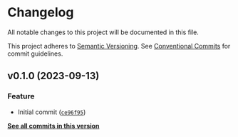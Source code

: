 # Changelog

All notable changes to this project will be documented in this file.

This project adheres to [Semantic Versioning](https://semver.org/spec/v2.0.0.html). See [Conventional Commits](https://www.conventionalcommits.org/en/v1.0.0/) for commit guidelines.

<!--next-version-placeholder-->

## v0.1.0 (2023-09-13)

### Feature

* Initial commit ([`ce96f95`](https://github.com/billsioros/RapidAPI/commit/ce96f957fb1c76f90d855fc9d7b7b6446d966a09))

**[See all commits in this version](https://github.com/billsioros/RapidAPI/compare/v0.0.0...v0.1.0)**
